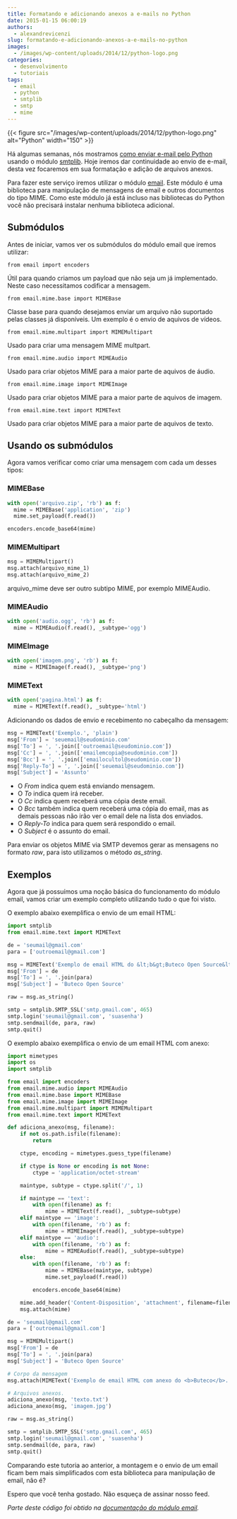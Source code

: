 ```yaml
---
title: Formatando e adicionando anexos a e-mails no Python
date: 2015-01-15 06:00:19
authors:
  - alexandrevicenzi
slug: formatando-e-adicionando-anexos-a-e-mails-no-python
images:
  - /images/wp-content/uploads/2014/12/python-logo.png
categories:
  - desenvolvimento
  - tutoriais
tags:
  - email
  - python
  - smtplib
  - smtp
  - mime
---
```


{{< figure src="/images/wp-content/uploads/2014/12/python-logo.png" alt="Python" width="150" >}}

Há algumas semanas, nós mostramos [como enviar e-mail pelo Python](/enviando-emails-com-o-python) usando o módulo [smtplib](https://docs.python.org/3.8/library/smtplib.html). Hoje iremos dar continuidade ao envio de e-mail, desta vez focaremos em sua formatação e adição de arquivos anexos.

Para fazer este serviço iremos utilizar o módulo [email](https://docs.python.org/3.8/library/email.html). Este módulo é uma biblioteca para manipulação de mensagens de email e outros documentos do tipo MIME. Como este módulo já está incluso nas bibliotecas do Python você não precisará instalar nenhuma biblioteca adicional.

## Submódulos

Antes de iniciar, vamos ver os submódulos do módulo email que iremos utilizar:

`from email import encoders`

Útil para quando criamos um payload que não seja um já implementado. Neste caso necessitamos codificar a mensagem.

`from email.mime.base import MIMEBase`

Classe base para quando desejamos enviar um arquivo não suportado pelas classes já disponíveis. Um exemplo é o envio de aquivos de vídeos.

`from email.mime.multipart import MIMEMultipart`

Usado para criar uma mensagem MIME multpart.

`from email.mime.audio import MIMEAudio`

Usado para criar objetos MIME para a maior parte de aquivos de áudio.

`from email.mime.image import MIMEImage`

Usado para criar objetos MIME para a maior parte de aquivos de imagem.

`from email.mime.text import MIMEText`

Usado para criar objetos MIME para a maior parte de aquivos de texto.

## Usando os submódulos

Agora vamos verificar como criar uma mensagem com cada um desses tipos:

### MIMEBase

```py
with open('arquivo.zip', 'rb') as f:
  mime = MIMEBase('application', 'zip')
  mime.set_payload(f.read())

encoders.encode_base64(mime)
```

### MIMEMultipart

```py
msg = MIMEMultipart()
msg.attach(arquivo_mime_1)
msg.attach(arquivo_mime_2)
```

arquivo_mime deve ser outro subtipo MIME, por exemplo MIMEAudio.

### MIMEAudio

```py
with open('audio.ogg', 'rb') as f:
  mime = MIMEAudio(f.read(), _subtype='ogg')
```

### MIMEImage

```py
with open('imagem.png', 'rb') as f:
  mime = MIMEImage(f.read(), _subtype='png')
```

### MIMEText

```py
with open('pagina.html') as f:
  mime = MIMEText(f.read(), _subtype='html')
```

Adicionando os dados de envio e recebimento no cabeçalho da mensagem:

```py
msg = MIMEText('Exemplo.', 'plain')
msg['From'] = 'seuemail@seudominio.com'
msg['To'] = ', '.join(['outroemail@seudominio.com'])
msg['Cc'] = ', '.join(['emailemcopia@seudominio.com'])
msg['Bcc'] = ', '.join(['emailocultol@seudominio.com'])
msg['Reply-To'] = ', '.join(['seuemail@seudominio.com'])
msg['Subject'] = 'Assunto'
```

* O *From* indica quem está enviando mensagem.
* O *To* indica quem irá receber.
* O *Cc* indica quem receberá uma cópia deste email.
* O *Bcc* também indica quem receberá uma cópia do email, mas as demais pessoas não irão ver o email dele na lista dos enviados.
* O *Reply-To* indica para quem será respondido o email.
* O *Subject* é o assunto do email.

Para enviar os objetos MIME via SMTP devemos gerar as mensagens no formato _raw_, para isto utilizamos o método _as_string_.

## Exemplos

Agora que já possuímos uma noção básica do funcionamento do módulo email, vamos criar um exemplo completo utilizando tudo o que foi visto.

O exemplo abaixo exemplifica o envio de um email HTML:

```py
import smtplib
from email.mime.text import MIMEText

de = 'seumail@gmail.com'
para = ['outroemail@gmail.com']

msg = MIMEText('Exemplo de email HTML do &lt;b&gt;Buteco Open Source&lt;b/&gt;.', 'html', 'utf-8')
msg['From'] = de
msg['To'] = ', '.join(para)
msg['Subject'] = 'Buteco Open Source'

raw = msg.as_string()

smtp = smtplib.SMTP_SSL('smtp.gmail.com', 465)
smtp.login('seumail@gmail.com', 'suasenha')
smtp.sendmail(de, para, raw)
smtp.quit()
```

O exemplo abaixo exemplifica o envio de um email HTML com anexo:

```py
import mimetypes
import os
import smtplib

from email import encoders
from email.mime.audio import MIMEAudio
from email.mime.base import MIMEBase
from email.mime.image import MIMEImage
from email.mime.multipart import MIMEMultipart
from email.mime.text import MIMEText

def adiciona_anexo(msg, filename):
    if not os.path.isfile(filename):
        return

    ctype, encoding = mimetypes.guess_type(filename)

    if ctype is None or encoding is not None:
        ctype = 'application/octet-stream'

    maintype, subtype = ctype.split('/', 1)

    if maintype == 'text':
        with open(filename) as f:
            mime = MIMEText(f.read(), _subtype=subtype)
    elif maintype == 'image':
        with open(filename, 'rb') as f:
            mime = MIMEImage(f.read(), _subtype=subtype)
    elif maintype == 'audio':
        with open(filename, 'rb') as f:
            mime = MIMEAudio(f.read(), _subtype=subtype)
    else:
        with open(filename, 'rb') as f:
            mime = MIMEBase(maintype, subtype)
            mime.set_payload(f.read())

        encoders.encode_base64(mime)

    mime.add_header('Content-Disposition', 'attachment', filename=filename)
    msg.attach(mime)

de = 'seumail@gmail.com'
para = ['outroemail@gmail.com']

msg = MIMEMultipart()
msg['From'] = de
msg['To'] = ', '.join(para)
msg['Subject'] = 'Buteco Open Source'

# Corpo da mensagem
msg.attach(MIMEText('Exemplo de email HTML com anexo do <b>Buteco</b>.', 'html', 'utf-8'))

# Arquivos anexos.
adiciona_anexo(msg, 'texto.txt')
adiciona_anexo(msg, 'imagem.jpg')

raw = msg.as_string()

smtp = smtplib.SMTP_SSL('smtp.gmail.com', 465)
smtp.login('seumail@gmail.com', 'suasenha')
smtp.sendmail(de, para, raw)
smtp.quit()
```

Comparando este tutoria ao anterior, a montagem e o envio de um email ficam bem mais simplificados com esta biblioteca para manipulação de email, não é?

Espero que você tenha gostado. Não esqueça de assinar nosso feed.

_Parte deste código foi obtido na [documentação do módulo email](https://docs.python.org/3.8/library/email.examples.html)._
